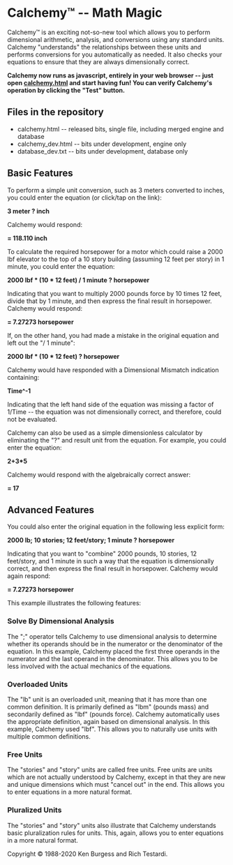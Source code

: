 Calchemy™ -- Math Magic
=======================

Calchemy™ is an exciting not-so-new tool which allows you to perform dimensional arithmetic, analysis, and conversions using any standard units. Calchemy "understands" the relationships between these units and performs conversions for you automatically as needed. It also checks your equations to ensure that they are always dimensionally correct.

**Calchemy now runs as javascript, entirely in your web browser -- just open [calchemy.html](https://rtestardi.github.io/calchemy/calchemy.html) and start having fun!  You can verify Calchemy's operation by clicking the "Test" button.**

## Files in the repository

* calchemy.html -- released bits, single file, including merged engine and database
* calchemy_dev.html -- bits under development, engine only
* database_dev.txt -- bits under development, database only

## Basic Features

To perform a simple unit conversion, such as 3 meters converted to inches, you could enter the equation (or click/tap on the link):

**3 meter ? inch**

Calchemy would respond:

**= 118.110 inch**

To calculate the required horsepower for a motor which could raise a 2000 lbf elevator to the top of a 10 story building (assuming 12 feet per story) in 1 minute, you could enter the equation:

**2000 lbf * (10 * 12 feet) / 1 minute ? horsepower**

Indicating that you want to multiply 2000 pounds force by 10 times 12 feet, divide that by 1 minute, and then express the final result in horsepower. Calchemy would respond:

**= 7.27273 horsepower**

If, on the other hand, you had made a mistake in the original equation and left out the "/ 1 minute":

**2000 lbf * (10 * 12 feet) ? horsepower**

Calchemy would have responded with a Dimensional Mismatch indication containing:

**Time^-1**

Indicating that the left hand side of the equation was missing a factor of 1/Time -- the equation was not dimensionally correct, and therefore, could not be evaluated.

Calchemy can also be used as a simple dimensionless calculator by eliminating the "?" and result unit from the equation. For example, you could enter the equation:

**2+3*5**

Calchemy would respond with the algebraically correct answer:

**= 17**

## Advanced Features

You could also enter the original equation in the following less explicit form:

**2000 lb; 10 stories; 12 feet/story; 1 minute ? horsepower**

Indicating that you want to "combine" 2000 pounds, 10 stories, 12 feet/story, and 1 minute in such a way that the equation is dimensionally correct, and then express the final result in horsepower. Calchemy would again respond:

**= 7.27273 horsepower**

This example illustrates the following features:

### Solve By Dimensional Analysis
The ";" operator tells Calchemy to use dimensional analysis to determine whether its operands should be in the numerator or the denominator of the equation. In this example, Calchemy placed the first three operands in the numerator and the last operand in the denominator. This allows you to be less involved with the actual mechanics of the equations.

### Overloaded Units
The "lb" unit is an overloaded unit, meaning that it has more than one common definition. It is primarily defined as "lbm" (pounds mass) and secondarily defined as "lbf" (pounds force). Calchemy automatically uses the appropriate definition, again based on dimensional analysis. In this example, Calchemy used "lbf". This allows you to naturally use units with multiple common definitions.

### Free Units
The "stories" and "story" units are called free units. Free units are units which are not actually understood by Calchemy, except in that they are new and unique dimensions which must "cancel out" in the end. This allows you to enter equations in a more natural format.

### Pluralized Units
The "stories" and "story" units also illustrate that Calchemy understands basic pluralization rules for units. This, again, allows you to enter equations in a more natural format.

Copyright © 1988-2020 Ken Burgess and Rich Testardi.

